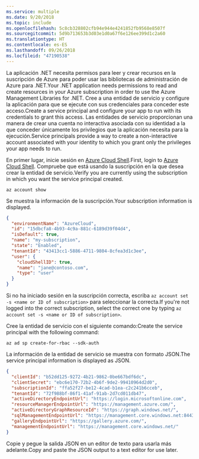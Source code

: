 ```yaml
---
ms.service: multiple
ms.date: 9/20/2018
ms.topic: include
ms.openlocfilehash: 5c8cb328802cfb94e944e4241852fb9568e8507f
ms.sourcegitcommit: 5d9b713653b3d03e1d0a67f6e126ee399d1c2a60
ms.translationtype: HT
ms.contentlocale: es-ES
ms.lasthandoff: 09/26/2018
ms.locfileid: "47190538"
---
```

<span data-ttu-id="892ac-101">La aplicación .NET necesita permisos para leer y crear recursos en la suscripción de Azure para poder usar las bibliotecas de administración de Azure para .NET.</span><span class="sxs-lookup"><span data-stu-id="892ac-101">Your .NET application needs permissions to read and create resources in your Azure subscription in order to use the Azure Management Libraries for .NET.</span></span> <span data-ttu-id="892ac-102">Cree a una entidad de servicio y configure la aplicación para que se ejecute con sus credenciales para conceder este acceso.</span><span class="sxs-lookup"><span data-stu-id="892ac-102">Create a service principal and configure your app to run with its credentials to grant this access.</span></span> <span data-ttu-id="892ac-103">Las entidades de servicio proporcionan una manera de crear una cuenta no interactiva asociada con su identidad a la que conceder únicamente los privilegios que la aplicación necesita para la ejecución.</span><span class="sxs-lookup"><span data-stu-id="892ac-103">Service principals provide a way to create a non-interactive account associated with your identity to which you grant only the privileges your app needs to run.</span></span>

<span data-ttu-id="892ac-104">En primer lugar, inicie sesión en [Azure Cloud Shell](https://shell.azure.com/bash).</span><span class="sxs-lookup"><span data-stu-id="892ac-104">First, login to [Azure Cloud Shell](https://shell.azure.com/bash).</span></span> <span data-ttu-id="892ac-105">Compruebe que está usando la suscripción en la que desea crear la entidad de servicio.</span><span class="sxs-lookup"><span data-stu-id="892ac-105">Verify you are currently using the subscription in which you want the service principal created.</span></span> 

```azurecli-interactive
az account show
```

<span data-ttu-id="892ac-106">Se muestra la información de la suscripción.</span><span class="sxs-lookup"><span data-stu-id="892ac-106">Your subscription information is displayed.</span></span>

```json
{
  "environmentName": "AzureCloud",
  "id": "15dbcfa8-4b93-4c9a-881c-6189d39f04d4",
  "isDefault": true,
  "name": "my-subscription",
  "state": "Enabled",
  "tenantId": "43413cc1-5886-4711-9804-8cfea3d1c3ee",
  "user": {
    "cloudShellID": true,
    "name": "jane@contoso.com",
    "type": "user"
  }
}
```

<span data-ttu-id="892ac-107">Si no ha iniciado sesión en la suscripción correcta, escriba `az account set -s <name or ID of subscription>` para seleccionar la correcta.</span><span class="sxs-lookup"><span data-stu-id="892ac-107">If you're not logged into the correct subscription, select the correct one by typing `az account set -s <name or ID of subscription>`.</span></span>

<span data-ttu-id="892ac-108">Cree la entidad de servicio con el siguiente comando:</span><span class="sxs-lookup"><span data-stu-id="892ac-108">Create the service principal with the following command:</span></span>

```azurecli-interactive
az ad sp create-for-rbac --sdk-auth
```

<span data-ttu-id="892ac-109">La información de la entidad de servicio se muestra con formato JSON.</span><span class="sxs-lookup"><span data-stu-id="892ac-109">The service principal information is displayed as JSON.</span></span>

```json
{
  "clientId": "b52dd125-9272-4b21-9862-0be667bdf6dc",
  "clientSecret": "ebc6e170-72b2-4b6f-9de2-99410964d2d0",
  "subscriptionId": "ffa52f27-be12-4cad-b1ea-c2c241b6cceb",
  "tenantId": "72f988bf-86f1-41af-91ab-2d7cd011db47",
  "activeDirectoryEndpointUrl": "https://login.microsoftonline.com",
  "resourceManagerEndpointUrl": "https://management.azure.com/",
  "activeDirectoryGraphResourceId": "https://graph.windows.net/",
  "sqlManagementEndpointUrl": "https://management.core.windows.net:8443/",
  "galleryEndpointUrl": "https://gallery.azure.com/",
  "managementEndpointUrl": "https://management.core.windows.net/"
}
```

<span data-ttu-id="892ac-110">Copie y pegue la salida JSON en un editor de texto para usarla más adelante.</span><span class="sxs-lookup"><span data-stu-id="892ac-110">Copy and paste the JSON output to a text editor for use later.</span></span>
